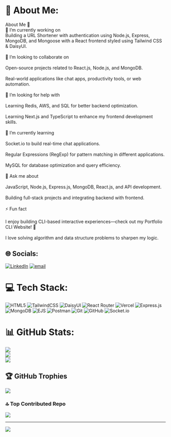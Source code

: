# 💫 About Me:
About Me 🌟<br>🔭 I’m currently working on<br>Building a URL Shortener with authentication using Node.js, Express, MongoDB, and Mongoose with a React frontend styled using Tailwind CSS & DaisyUI.<br><br>👯 I’m looking to collaborate on<br><br>Open-source projects related to React.js, Node.js, and MongoDB.<br><br>Real-world applications like chat apps, productivity tools, or web automation.<br><br>🤝 I’m looking for help with<br><br>Learning Redis, AWS, and SQL for better backend optimization.<br><br>Learning Next.js and TypeScript to enhance my frontend development skills.<br><br>🌱 I’m currently learning<br><br>Socket.io to build real-time chat applications.<br><br>Regular Expressions (RegExp) for pattern matching in different applications.<br><br>MySQL for database optimization and query efficiency.<br><br>💬 Ask me about<br><br>JavaScript, Node.js, Express.js, MongoDB, React.js, and API development.<br><br>Building full-stack projects and integrating backend with frontend.<br><br>⚡ Fun fact<br><br>I enjoy building CLI-based interactive experiences—check out my Portfolio CLI Website! 🚀<br><br>I love solving algorithm and data structure problems to sharpen my logic.


## 🌐 Socials:
[![LinkedIn](https://img.shields.io/badge/LinkedIn-%230077B5.svg?logo=linkedin&logoColor=white)](https://linkedin.com/in/www.linkedin.com/in/shubham-kumar-pandey-460712254) [![email](https://img.shields.io/badge/Email-D14836?logo=gmail&logoColor=white)](mailto:meetshubham1702kumar@gmail.com) 

# 💻 Tech Stack:
![HTML5](https://img.shields.io/badge/html5-%23E34F26.svg?style=for-the-badge&logo=html5&logoColor=white) ![TailwindCSS](https://img.shields.io/badge/tailwindcss-%2338B2AC.svg?style=for-the-badge&logo=tailwind-css&logoColor=white) ![DaisyUI](https://img.shields.io/badge/daisyui-5A0EF8?style=for-the-badge&logo=daisyui&logoColor=white) ![React Router](https://img.shields.io/badge/React_Router-CA4245?style=for-the-badge&logo=react-router&logoColor=white) ![Vercel](https://img.shields.io/badge/vercel-%23000000.svg?style=for-the-badge&logo=vercel&logoColor=white) ![Express.js](https://img.shields.io/badge/express.js-%23404d59.svg?style=for-the-badge&logo=express&logoColor=%2361DAFB) ![MongoDB](https://img.shields.io/badge/MongoDB-%234ea94b.svg?style=for-the-badge&logo=mongodb&logoColor=white) ![EJS](https://img.shields.io/badge/ejs-%23B4CA65.svg?style=for-the-badge&logo=ejs&logoColor=black) ![Postman](https://img.shields.io/badge/Postman-FF6C37?style=for-the-badge&logo=postman&logoColor=white) ![Git](https://img.shields.io/badge/git-%23F05033.svg?style=for-the-badge&logo=git&logoColor=white) ![GitHub](https://img.shields.io/badge/github-%23121011.svg?style=for-the-badge&logo=github&logoColor=white) ![Socket.io](https://img.shields.io/badge/Socket.io-black?style=for-the-badge&logo=socket.io&badgeColor=010101)
# 📊 GitHub Stats:
![](https://github-readme-stats.vercel.app/api?username=Shubham-Kumar-Pandey1&theme=dark&hide_border=false&include_all_commits=false&count_private=false)<br/>
![](https://nirzak-streak-stats.vercel.app/?user=Shubham-Kumar-Pandey1&theme=dark&hide_border=false)<br/>
![](https://github-readme-stats.vercel.app/api/top-langs/?username=Shubham-Kumar-Pandey1&theme=dark&hide_border=false&include_all_commits=false&count_private=false&layout=compact)

## 🏆 GitHub Trophies
![](https://github-profile-trophy.vercel.app/?username=Shubham-Kumar-Pandey1&theme=radical&no-frame=false&no-bg=true&margin-w=4)

### 🔝 Top Contributed Repo
![](https://github-contributor-stats.vercel.app/api?username=Shubham-Kumar-Pandey1&limit=5&theme=dark&combine_all_yearly_contributions=true)

---
[![](https://visitcount.itsvg.in/api?id=Shubham-Kumar-Pandey1&icon=0&color=0)](https://visitcount.itsvg.in)

<!-- Proudly created with GPRM ( https://gprm.itsvg.in ) -->
